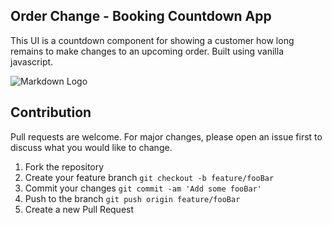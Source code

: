 ## Order Change - Booking Countdown App

This UI is a countdown component for showing a customer how long remains to make changes to an upcoming order. Built using vanilla javascript.


![Markdown Logo](https://mcusercontent.com/966fc1b875b92a9a36ccf1370/images/c47b4da9-bafc-4838-bc27-330d397f2c5e.gif)

<!-- ## Installation and Setup Instructions

### Prerequisite

You will need `node` and `npm` installed globally on your machine.

```bash

# install dependencies
npm install

#to start server:
npm start

#to visit app:
localhost:3000

#to create a build of the app:
npm run build
``` 
## Reflection
The project goals included using technologies learned up until this point and familiarizing myself React's Context API.

I wanted to build an application that uses React’s Context API to manage global application state without resorting to props drilling.
I started this process by using the `create-react-app` boilerplate. I chose to use the `create-react-app` boilerplate to minimize initial setup and invest more time in diving into react hook and Context API. The technologies used in this app are React and CSS.

One challenge I had was that when user refreshed the page, any data user has entered was lost. To combat this I stored the data in the local storage.
In the next iteration I plan on building a backend with a database to store user data essentially making this a fullstack app. 


-->





## Contribution
Pull requests are welcome. For major changes, please open an issue first to discuss what you would like to change.

1. Fork the repository
1. Create your feature branch `git checkout -b feature/fooBar`
1. Commit your changes `git commit -am 'Add some fooBar'`
1. Push to the branch `git push origin feature/fooBar`
1. Create a new Pull Request
